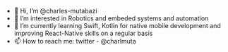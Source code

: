- 👋 Hi, I’m @charles-mutabazi
- 👀 I’m interested in Robotics and embeded systems and automation
- 🌱 I’m currently learning Swift, Kotlin for native mobile development and improving React-Native skills on a regular basis
- 📫 How to reach me: twitter - @charlmuta

<!---
charles-mutabazi/charles-mutabazi is a ✨ special ✨ repository because its `README.md` (this file) appears on your GitHub profile.
You can click the Preview link to take a look at your changes.
--->
